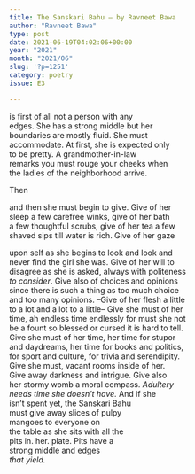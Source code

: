 ```yaml
---
title: The Sanskari Bahu – by Ravneet Bawa
author: "Ravneet Bawa"
type: post
date: 2021-06-19T04:02:06+00:00
year: "2021"
month: "2021/06"
slug: '?p=1251'
category: poetry
issue: E3

---
```

is first of all not a person with any  
edges. She has a strong middle but her  
boundaries are mostly fluid. She must  
accommodate. At first, she is expected only  
to be pretty. A grandmother-in-law  
remarks you must rouge your cheeks when  
the ladies of the neighborhood arrive.

Then

and then she must begin to give. Give of her  
sleep a few carefree winks, give of her bath  
a few thoughtful scrubs, give of her tea a few  
shaved sips till water is rich. Give of her gaze

upon self as she begins to look and look and  
never find the girl she was. Give of her will to  
disagree as she is asked, always with politeness  
_to consider_. Give also of choices and opinions  
since there is such a thing as too much choice  
and too many opinions. &#8211;Give of her flesh a little  
to a lot and a lot to a little&#8211; Give she must of her  
time, ah endless time endlessly for must she not  
be a fount so blessed or cursed it is hard to tell.  
Give she must of her time, her time for stupor  
and daydreams, her time for books and politics,  
for sport and culture, for trivia and serendipity.  
Give she must, vacant rooms inside of her.  
Give away darkness and intrigue. Give also  
her stormy womb a moral compass. _Adultery  
needs time she doesn’t have._ And if she  
isn’t spent yet, the Sanskari Bahu  
must give away slices of pulpy  
mangoes to everyone on  
the table as she sits with all the  
pits in. her. plate. Pits have a  
strong middle and edges  
_that yield._
